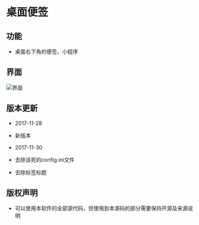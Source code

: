 # 桌面便签
## 功能
* 桌面右下角的便签，小程序

## 界面
![界面](https://raw.githubusercontent.com/hebin123456/Desknote/blob/master/desknote/image/screenshot.png)

## 版本更新
* 2017-11-28
* 新版本

* 2017-11-30
* 去除该死的config.ini文件
* 去除标签标题

## 版权声明
* 可以使用本软件的全部源代码，但使用到本源码的部分需要保持开源及来源说明
